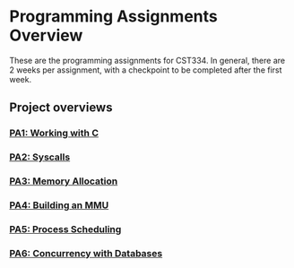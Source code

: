# Programming Assignments Overview

These are the programming assignments for CST334.
In general, there are 2 weeks per assignment, with a checkpoint to be completed after the first week.

## Project overviews

### [PA1: Working with C](./PA1)

### [PA2: Syscalls](./PA2)

### [PA3: Memory Allocation](./PA3)

### [PA4: Building an MMU](./PA4)

### [PA5: Process Scheduling](./PA5)

### [PA6: Concurrency with Databases](./PA6)
